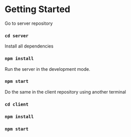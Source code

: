 # Getting Started

Go to server repository

### `cd server`

Install all dependencies

### `npm install`

Run the server in the development mode.

### `npm start`

Do the same in the client repository using another terminal

### `cd client`
### `npm install`
### `npm start`
